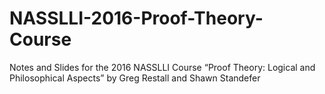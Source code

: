 # NASSLLI-2016-Proof-Theory-Course
Notes and Slides for the 2016 NASSLLI Course “Proof Theory: Logical and Philosophical Aspects” by Greg Restall and Shawn Standefer
